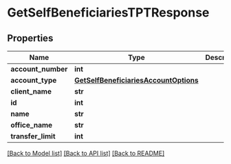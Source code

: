 # GetSelfBeneficiariesTPTResponse

## Properties
Name | Type | Description | Notes
------------ | ------------- | ------------- | -------------
**account_number** | **int** |  | [optional] 
**account_type** | [**GetSelfBeneficiariesAccountOptions**](GetSelfBeneficiariesAccountOptions.md) |  | [optional] 
**client_name** | **str** |  | [optional] 
**id** | **int** |  | [optional] 
**name** | **str** |  | [optional] 
**office_name** | **str** |  | [optional] 
**transfer_limit** | **int** |  | [optional] 

[[Back to Model list]](../README.md#documentation-for-models) [[Back to API list]](../README.md#documentation-for-api-endpoints) [[Back to README]](../README.md)

